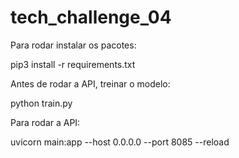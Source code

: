 # tech_challenge_04

Para rodar instalar os pacotes:

pip3 install -r requirements.txt

Antes de rodar a API, treinar o modelo:

python train.py

Para rodar a API:

uvicorn main:app --host 0.0.0.0 --port 8085 --reload